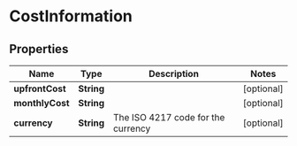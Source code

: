 # CostInformation

## Properties
Name | Type | Description | Notes
------------ | ------------- | ------------- | -------------
**upfrontCost** | **String** |  |  [optional]
**monthlyCost** | **String** |  |  [optional]
**currency** | **String** | The ISO 4217 code for the currency |  [optional]
